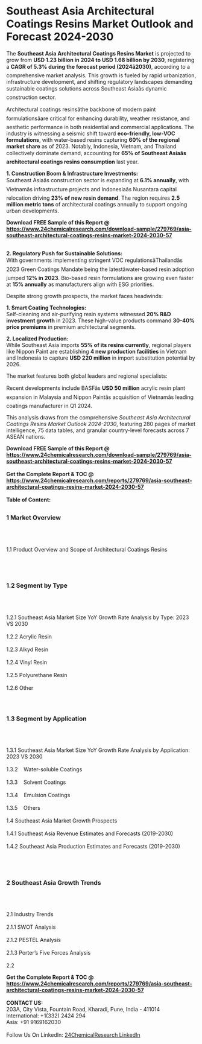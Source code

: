 <h1>Southeast Asia Architectural Coatings Resins Market Outlook and Forecast 2024-2030</h1><p>The <strong>Southeast Asia Architectural Coatings Resins Market</strong> is projected to grow from <strong>USD 1.23 billion in 2024 to USD 1.68 billion by 2030</strong>, registering a <strong>CAGR of 5.3% during the forecast period (2024â2030)</strong>, according to a comprehensive market analysis. This growth is fueled by rapid urbanization, infrastructure development, and shifting regulatory landscapes demanding sustainable coatings solutions across Southeast Asiaâs dynamic construction sector.</p><p>Architectural coatings resinsâthe backbone of modern paint formulationsâare critical for enhancing durability, weather resistance, and aesthetic performance in both residential and commercial applications. The industry is witnessing a seismic shift toward <strong>eco-friendly, low-VOC formulations</strong>, with water-based resins capturing <strong>60% of the regional market share</strong> as of 2023. Notably, Indonesia, Vietnam, and Thailand collectively dominate demand, accounting for <strong>65% of Southeast Asiaâs architectural coatings resins consumption</strong> last year.</p><p><strong>1. Construction Boom &amp; Infrastructure Investments:</strong><br>
Southeast Asiaâs construction sector is expanding at <strong>6.1% annually</strong>, with Vietnamâs infrastructure projects and Indonesiaâs Nusantara capital relocation driving <strong>23% of new resin demand</strong>. The region requires <strong>2.5 million metric tons</strong> of architectural coatings annually to support ongoing urban developments.</p><div><b>Download FREE Sample of this Report @ 
            <a href="https://www.24chemicalresearch.com/download-sample/279769/asia-southeast-architectural-coatings-resins-market-2024-2030-57">
            https://www.24chemicalresearch.com/download-sample/279769/asia-southeast-architectural-coatings-resins-market-2024-2030-57</a></b></div><br><p><strong>2. Regulatory Push for Sustainable Solutions:</strong><br>
With governments implementing stringent VOC regulationsâThailandâs 2023 Green Coatings Mandate being the latestâwater-based resin adoption jumped <strong>12% in 2023</strong>. Bio-based resin formulations are growing even faster at <strong>15% annually</strong> as manufacturers align with ESG priorities.</p><p>Despite strong growth prospects, the market faces headwinds:</p><p><strong>1. Smart Coating Technologies:</strong><br>
Self-cleaning and air-purifying resin systems witnessed <strong>20% R&amp;D investment growth</strong> in 2023. These high-value products command <strong>30-40% price premiums</strong> in premium architectural segments.</p><p><strong>2. Localized Production:</strong><br>
While Southeast Asia imports <strong>55% of its resins currently</strong>, regional players like Nippon Paint are establishing <strong>4 new production facilities</strong> in Vietnam and Indonesia to capture <strong>USD 220 million</strong> in import substitution potential by 2026.</p><p>The market features both global leaders and regional specialists:</p><p>Recent developments include BASFâs <strong>USD 50 million</strong> acrylic resin plant expansion in Malaysia and Nippon Paintâs acquisition of Vietnamâs leading coatings manufacturer in Q1 2024.</p><p>This analysis draws from the comprehensive <em>Southeast Asia Architectural Coatings Resins Market Outlook 2024-2030</em>, featuring 280 pages of market intelligence, 75 data tables, and granular country-level forecasts across 7 ASEAN nations.</p><div><b>Download FREE Sample of this Report @ 
            <a href="https://www.24chemicalresearch.com/download-sample/279769/asia-southeast-architectural-coatings-resins-market-2024-2030-57">
            https://www.24chemicalresearch.com/download-sample/279769/asia-southeast-architectural-coatings-resins-market-2024-2030-57</a></b></div><br><div><b>Get the Complete Report & TOC @ 
            <a href="https://www.24chemicalresearch.com/reports/279769/asia-southeast-architectural-coatings-resins-market-2024-2030-57">
            https://www.24chemicalresearch.com/reports/279769/asia-southeast-architectural-coatings-resins-market-2024-2030-57</a></b></div><br>
            <b>Table of Content:</b><p><h2><span style="font-size:16px"><strong>1 Market Overview&nbsp;&nbsp; &nbsp;</strong></span></h2><br />
<br />
<p>1.1 Product Overview and Scope of Architectural Coatings Resins&nbsp;</p><br />
<br />
<h2><strong><span style="font-size:16px">1.2 Segment by Type&nbsp;&nbsp; &nbsp;</span></strong></h2><br />
<br />
<p>1.2.1 Southeast Asia Market Size YoY Growth Rate Analysis by Type: 2023 VS 2030&nbsp;&nbsp; &nbsp;<br /><br />
1.2.2 Acrylic Resin&nbsp;&nbsp; &nbsp;<br /><br />
1.2.3 Alkyd Resin<br /><br />
1.2.4 Vinyl Resin<br /><br />
1.2.5 Polyurethane Resin<br /><br />
1.2.6 Other<br /><br />
<br />
<h2><span style="font-size:16px"><strong>1.3 Segment by Application&nbsp;&nbsp;</strong></span></h2><br />
<br />
<p>1.3.1 Southeast Asia Market Size YoY Growth Rate Analysis by Application: 2023 VS 2030&nbsp;&nbsp; &nbsp;<br /><br />
1.3.2&nbsp;&nbsp; &nbsp;Water-soluble Coatings<br /><br />
1.3.3&nbsp;&nbsp; &nbsp;Solvent Coatings<br /><br />
1.3.4&nbsp;&nbsp; &nbsp;Emulsion Coatings<br /><br />
1.3.5&nbsp;&nbsp; &nbsp;Others<br /><br />
1.4 Southeast Asia Market Growth Prospects&nbsp;&nbsp; &nbsp;<br /><br />
1.4.1 Southeast Asia Revenue Estimates and Forecasts (2019-2030)&nbsp;&nbsp; &nbsp;<br /><br />
1.4.2 Southeast Asia Production Estimates and Forecasts (2019-2030)&nbsp;&nbsp;</p><br />
<br />
<h2><span style="font-size:16px"><strong>2 Southeast Asia Growth Trends&nbsp;&nbsp; &nbsp;</strong></span></h2><br />
<br />
<p>2.1 Industry Trends&nbsp;&nbsp; &nbsp;<br /><br />
2.1.1 SWOT Analysis&nbsp;&nbsp; &nbsp;<br /><br />
2.1.2 PESTEL Analysis&nbsp;&nbsp; &nbsp;<br /><br />
2.1.3 Porter&rsquo;s Five Forces Analysis&nbsp;&nbsp; &nbsp;<br /><br />
2.2 </p><div><b>Get the Complete Report & TOC @ 
            <a href="https://www.24chemicalresearch.com/reports/279769/asia-southeast-architectural-coatings-resins-market-2024-2030-57">
            https://www.24chemicalresearch.com/reports/279769/asia-southeast-architectural-coatings-resins-market-2024-2030-57</a></b></div><br><b>CONTACT US:</b><br>
            203A, City Vista, Fountain Road, Kharadi, Pune, India - 411014<br>
            International: +1(332) 2424 294<br>
            Asia: +91 9169162030 <br><br>
            Follow Us On LinkedIn: <a href="https://www.linkedin.com/company/24chemicalresearch/">24ChemicalResearch LinkedIn</a>